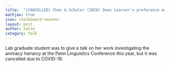 ```yaml
---
title:  "(CANCELLED) Chen & Schuler (2020) Does Learner's preference match the typological pattern for Animacy Hierarchy in morphological marking?"
mathjax: true
icon: chalkboard-teacher
layout: post
author: katie
category: Talk
---
```


Lab graduate student was to give a talk on her work investigating the animacy heirarcy at the Penn Linguistics Conference this year, but it was cancelled due to COVID-19. 
